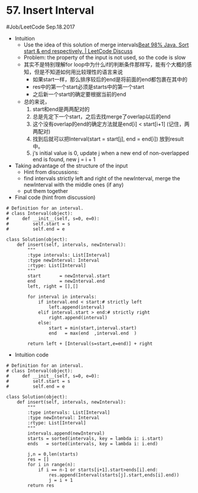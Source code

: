 # 57. Insert Interval
#Job/LeetCode
Sep.18.2017
- Intuition
	- Use the idea of this solution of merge intervals[Beat 98% Java. Sort start & end respectively. | LeetCode Discuss](https://discuss.leetcode.com/topic/38628/beat-98-java-sort-start-end-respectively/2)
	- Problem: the property of the input is not used, so the code is slow
	- 其实不是特别理解for loop中为什么if的判断条件那样写，能有个大概的感知，但是不知道如何用比较理性的语言来说
		- 如果start一样，那么排序较后的end是将前面的end都包裹在其中的
		- res中的第一个start必须是starts中的第一个start
		- 之后新一个start的确定要根据当前的end
	- 总的来说，
		1. start和end是两两配对的
		2. 总是先定下一个start，之后去找merge了overlap以后的end
		3. 这个没有overlap的end的确定方法就是end[i] < start[i+1] (记住，两两配对)
		4. 找到后就可以把Interval(start = start[j], end = end[i])  放到result中。
		5. j‘s initial value is 0, update j when a new end of non-overlapped end is found, new j = i + 1
- Taking advantage of the structure of the input
	- Hint from discussions:
	- find intervals strictly left and right of the newInterval, merge the newInterval with the middle ones (if any)
	- put them together
- Final code (hint from discussion)
```
# Definition for an interval.
# class Interval(object):
#     def __init__(self, s=0, e=0):
#         self.start = s
#         self.end = e

class Solution(object):
    def insert(self, intervals, newInterval):
        """
        :type intervals: List[Interval]
        :type newInterval: Interval
        :rtype: List[Interval]
        """
        start       = newInterval.start
        end         = newInterval.end
        left, right = [],[]
        
        for interval in intervals:
            if interval.end < start:# strictly left
                left.append(interval)
            elif interval.start > end:# strictly right
                right.append(interval)
            else:
                start = min(start,interval.start)
                end   = max(end  ,interval.end  )
                
        return left + [Interval(s=start,e=end)] + right
```
- Intuition code
```
# Definition for an interval.
# class Interval(object):
#     def __init__(self, s=0, e=0):
#         self.start = s
#         self.end = e

class Solution(object):
    def insert(self, intervals, newInterval):
        """
        :type intervals: List[Interval]
        :type newInterval: Interval
        :rtype: List[Interval]
        """
        intervals.append(newInterval)
        starts = sorted(intervals, key = lambda i: i.start)
        ends   = sorted(intervals, key = lambda i: i.end)
        
        j,n = 0,len(starts)
        res = []
        for i in range(n):
            if i == n-1 or starts[i+1].start>ends[i].end:
                res.append(Interval(starts[j].start,ends[i].end))
                j = i + 1
        return res
```
